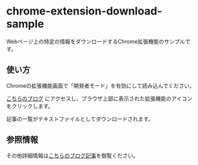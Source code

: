 # chrome-extension-download-sample

Webページ上の特定の情報をダウンロードするChrome拡張機能のサンプルです。

## 使い方

Chromeの拡張機能画面で「開発者モード」を有効にして読み込んでください。

[こちらのブログ](https://blog.kapiecii.com) にアクセスし、ブラウザ上部に表示された拡張機能のアイコンをクリックします。

記事の一覧がテキストファイルとしてダウンロードされます。

## 参照情報

その他詳細情報は[こちらのブログ記事](https://blog.kapiecii.com/posts/2021/08/15/sample-of-downloading-data-with-chrome-extensions/)を御覧ください。
